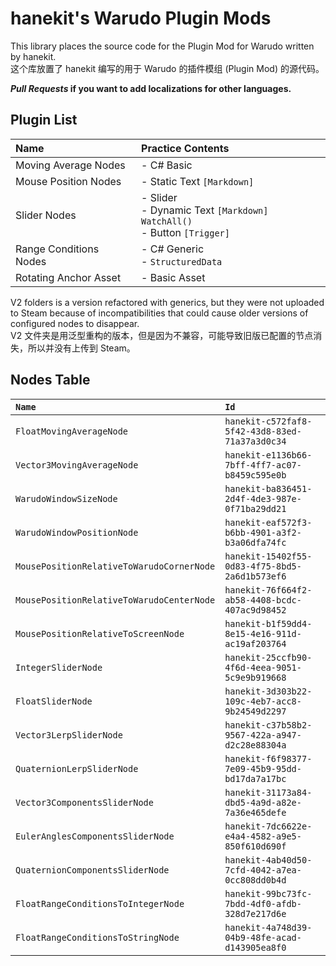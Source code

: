 # hanekit's Warudo Plugin Mods

This library places the source code for the Plugin Mod for Warudo written by hanekit.  
这个库放置了 hanekit 编写的用于 Warudo 的插件模组 (Plugin Mod) 的源代码。

***Pull Requests* if you want to add localizations for other languages.**

## Plugin List

| Name                   | Practice Contents                                                                 |
|:---------------------- |:--------------------------------------------------------------------------------- |
| Moving Average Nodes   | - C# Basic                                                                        |
| Mouse Position Nodes   | - Static Text  `[Markdown]`                                                       |
| Slider Nodes           | - Slider<br />- Dynamic Text `[Markdown]` `WatchAll()` <br />- Button `[Trigger]` |
| Range Conditions Nodes | - C# Generic<br/>- `StructuredData`                                               |
| Rotating Anchor Asset  | - Basic Asset                                                                     |

V2 folders is a version refactored with generics, but they were not uploaded to Steam because of incompatibilities that could cause older versions of configured nodes to disappear.  
V2 文件夹是用泛型重构的版本，但是因为不兼容，可能导致旧版已配置的节点消失，所以并没有上传到 Steam。

## Nodes Table

| `Name`                                    | `Id`                                           |
|:----------------------------------------- |:---------------------------------------------- |
| `FloatMovingAverageNode`                  | `hanekit-c572faf8-5f42-43d8-83ed-71a37a3d0c34` |
| `Vector3MovingAverageNode`                | `hanekit-e1136b66-7bff-4ff7-ac07-b8459c595e0b` |
| `WarudoWindowSizeNode`                    | `hanekit-ba836451-2d4f-4de3-987e-0f71ba29dd21` |
| `WarudoWindowPositionNode`                | `hanekit-eaf572f3-b6bb-4901-a3f2-b3a06dfa74fc` |
| `MousePositionRelativeToWarudoCornerNode` | `hanekit-15402f55-0d83-4f75-8bd5-2a6d1b573ef6` |
| `MousePositionRelativeToWarudoCenterNode` | `hanekit-76f664f2-ab58-4408-bcdc-407ac9d98452` |
| `MousePositionRelativeToScreenNode`       | `hanekit-b1f59dd4-8e15-4e16-911d-ac19af203764` |
| `IntegerSliderNode`                       | `hanekit-25ccfb90-4f6d-4eea-9051-5c9e9b919668` |
| `FloatSliderNode`                         | `hanekit-3d303b22-109c-4eb7-acc8-9b24549d2297` |
| `Vector3LerpSliderNode`                   | `hanekit-c37b58b2-9567-422a-a947-d2c28e88304a` |
| `QuaternionLerpSliderNode`                | `hanekit-f6f98377-7e09-45b9-95dd-bd17da7a17bc` |
| `Vector3ComponentsSliderNode`             | `hanekit-31173a84-dbd5-4a9d-a82e-7a36e465defe` |
| `EulerAnglesComponentsSliderNode`         | `hanekit-7dc6622e-e4a4-4582-a9e5-850f610d690f` |
| `QuaternionComponentsSliderNode`          | `hanekit-4ab40d50-7cfd-4042-a7ea-0cc808dd0b4d` |
| `FloatRangeConditionsToIntegerNode`       | `hanekit-99bc73fc-7bdd-4df0-afdb-328d7e217d6e` |
| `FloatRangeConditionsToStringNode`        | `hanekit-4a748d39-04b9-48fe-acad-d143905ea8f0` |


